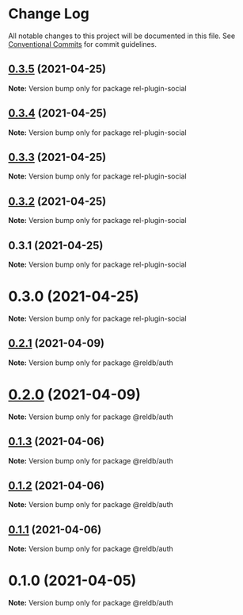 # Change Log

All notable changes to this project will be documented in this file.
See [Conventional Commits](https://conventionalcommits.org) for commit guidelines.

## [0.3.5](https://github.com/runrel/rel/compare/rel-plugin-social@0.3.4...rel-plugin-social@0.3.5) (2021-04-25)

**Note:** Version bump only for package rel-plugin-social





## [0.3.4](https://github.com/runrel/rel/compare/rel-plugin-social@0.3.3...rel-plugin-social@0.3.4) (2021-04-25)

**Note:** Version bump only for package rel-plugin-social





## [0.3.3](https://github.com/runrel/rel/compare/rel-plugin-social@0.3.2...rel-plugin-social@0.3.3) (2021-04-25)

**Note:** Version bump only for package rel-plugin-social





## [0.3.2](https://github.com/runrel/rel/compare/rel-plugin-social@0.3.1...rel-plugin-social@0.3.2) (2021-04-25)

**Note:** Version bump only for package rel-plugin-social





## 0.3.1 (2021-04-25)

**Note:** Version bump only for package rel-plugin-social





# 0.3.0 (2021-04-25)

**Note:** Version bump only for package rel-plugin-social





## [0.2.1](https://github.com/runrel/rel/compare/@reldb/auth@0.2.0...@reldb/auth@0.2.1) (2021-04-09)

**Note:** Version bump only for package @reldb/auth





# [0.2.0](https://github.com/runrel/rel/compare/@reldb/auth@0.1.3...@reldb/auth@0.2.0) (2021-04-09)

**Note:** Version bump only for package @reldb/auth





## [0.1.3](https://github.com/runrel/rel/compare/@reldb/auth@0.1.2...@reldb/auth@0.1.3) (2021-04-06)

**Note:** Version bump only for package @reldb/auth





## [0.1.2](https://github.com/runrel/rel/compare/@reldb/auth@0.1.1...@reldb/auth@0.1.2) (2021-04-06)

**Note:** Version bump only for package @reldb/auth





## [0.1.1](https://github.com/runrel/rel/compare/@reldb/auth@0.1.0...@reldb/auth@0.1.1) (2021-04-06)

**Note:** Version bump only for package @reldb/auth





# 0.1.0 (2021-04-05)

**Note:** Version bump only for package @reldb/auth
